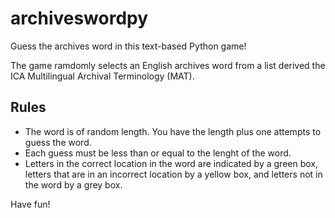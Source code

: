 # archiveswordpy
Guess the archives word in this text-based Python game!

The game ramdomly selects an English archives word from a list derived the ICA Multilingual Archival Terminology (MAT).

## Rules
- The word is of random length. You have the length plus one attempts to guess the word.
- Each guess must be less than or equal to the lenght of the word.
- Letters in the correct location in the word are indicated by a green box, letters that are in an incorrect location by a yellow box, and letters not in the word by a grey box.

Have fun!
